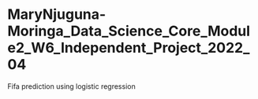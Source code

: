 # MaryNjuguna-Moringa_Data_Science_Core_Module2_W6_Independent_Project_2022_04
Fifa prediction using logistic regression
